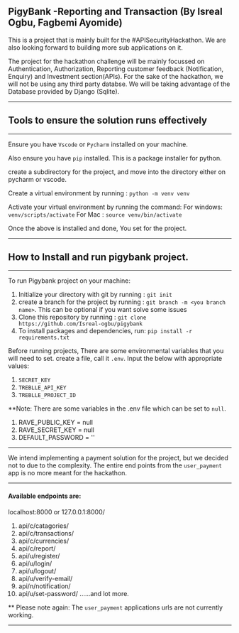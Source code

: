 ﻿## PigyBank -Reporting and Transaction (By Isreal Ogbu, Fagbemi Ayomide)

This is a project that is mainly built for the #APISecurityHackathon. We are also looking forward to building more sub applications on it.

The project for the hackathon challenge will be mainly focussed on Authentication, Authorization, Reporting customer feedback (Notification, Enquiry) and Investment section(APIs).
For the sake of the hackathon, we will not be using any third party databse. We will be taking advantage of the
Database provided by Django (Sqlite).
***

## Tools to ensure the solution runs effectively
***

Ensure you have `Vscode` or `Pycharm` installed on your machine.

Also ensure you have `pip` installed. This is a package installer for python.

create a subdirectory for the project, and move into the directory either on pycharm or vscode.

Create a virtual environment by running :
`python -m venv venv`

Activate your virtual environment by running the command:
For windows: `venv/scripts/activate`
For Mac : `source venv/bin/activate`

Once the above  is installed and done, You set for the project.
***
## How to Install and run pigybank project.
***
To run Pigybank project on your machine:
1. Initialize your directory with git by running : `git init`
2. create a branch for the project by running : `git branch -m <you branch name>`. This can be optional if you want solve some issues 
3. Clone this repository by running : `git clone https://github.com/Isreal-ogbu/pigybank`
4. To install packages and dependencies, run: `pip install -r requirements.txt`

Before running projects, There are some environmental variables that you will need to set.
create a file, call it `.env`. Input the below with appropriate values:

1. `SECRET_KEY`
2. `TREBLLE_API_KEY`
3. `TREBLLE_PROJECT_ID`

**Note: There are some variables in the .env file which can be set to `null`.
1. RAVE_PUBLIC_KEY = null 
2. RAVE_SECRET_KEY = null
3. DEFAULT_PASSWORD = ''
***
We intend implementing a payment solution for the project, but we decided not to due to the complexity.
The entire end points from the `user_payment` app is no more meant for the hackathon.
***
#### Available endpoints are:

localhost:8000 or 127.0.0.1:8000/

1. api/c/catagories/
2. api/c/transactions/
3. api/c/currencies/
4. api/c/report/
5. api/u/register/
6. api/u/login/
7. api/u/logout/
8. api/u/verify-email/
9. api/n/notification/ 
10. api/u/set-password/ ......and lot more.

** Please note again: The `user_payment` applications urls are not currently working.
***

